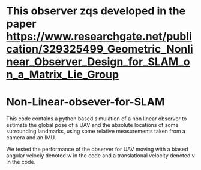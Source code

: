 # This observer zqs developed in the paper https://www.researchgate.net/publication/329325499_Geometric_Nonlinear_Observer_Design_for_SLAM_on_a_Matrix_Lie_Group
# Non-Linear-obsever-for-SLAM
This code contains a python based simulation of a non linear observer to estimate the global pose of a UAV and the absolute locations of some surrounding landmarks, using some relative measurements taken from a camera and an IMU.

We tested the performance of the observer for UAV moving with a biased angular velociy denoted w in the code and a translational velocity denoted v in the code.
